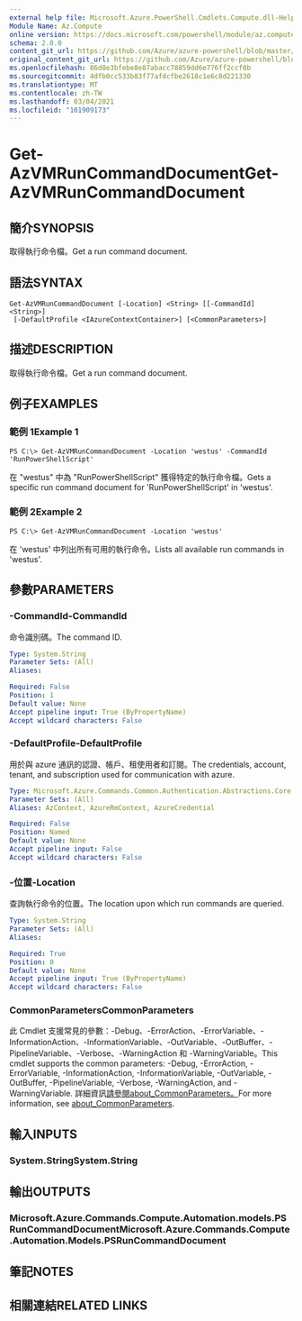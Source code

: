 ```yaml
---
external help file: Microsoft.Azure.PowerShell.Cmdlets.Compute.dll-Help.xml
Module Name: Az.Compute
online version: https://docs.microsoft.com/powershell/module/az.compute/get-azvmruncommanddocument
schema: 2.0.0
content_git_url: https://github.com/Azure/azure-powershell/blob/master/src/Compute/Compute/help/Get-AzVMRunCommandDocument.md
original_content_git_url: https://github.com/Azure/azure-powershell/blob/master/src/Compute/Compute/help/Get-AzVMRunCommandDocument.md
ms.openlocfilehash: 86d8e3bfebe8e87abacc78859dd6e776ff2ccf0b
ms.sourcegitcommit: 4dfb0cc533b83f77afdcfbe2618c1e6c8d221330
ms.translationtype: MT
ms.contentlocale: zh-TW
ms.lasthandoff: 03/04/2021
ms.locfileid: "101909173"
---
```

# <span data-ttu-id="3eadc-101">Get-AzVMRunCommandDocument</span><span class="sxs-lookup"><span data-stu-id="3eadc-101">Get-AzVMRunCommandDocument</span></span>

## <span data-ttu-id="3eadc-102">簡介</span><span class="sxs-lookup"><span data-stu-id="3eadc-102">SYNOPSIS</span></span>
<span data-ttu-id="3eadc-103">取得執行命令檔。</span><span class="sxs-lookup"><span data-stu-id="3eadc-103">Get a run command document.</span></span>

## <span data-ttu-id="3eadc-104">語法</span><span class="sxs-lookup"><span data-stu-id="3eadc-104">SYNTAX</span></span>

```
Get-AzVMRunCommandDocument [-Location] <String> [[-CommandId] <String>]
 [-DefaultProfile <IAzureContextContainer>] [<CommonParameters>]
```

## <span data-ttu-id="3eadc-105">描述</span><span class="sxs-lookup"><span data-stu-id="3eadc-105">DESCRIPTION</span></span>
<span data-ttu-id="3eadc-106">取得執行命令檔。</span><span class="sxs-lookup"><span data-stu-id="3eadc-106">Get a run command document.</span></span>

## <span data-ttu-id="3eadc-107">例子</span><span class="sxs-lookup"><span data-stu-id="3eadc-107">EXAMPLES</span></span>

### <span data-ttu-id="3eadc-108">範例 1</span><span class="sxs-lookup"><span data-stu-id="3eadc-108">Example 1</span></span>
```
PS C:\> Get-AzVMRunCommandDocument -Location 'westus' -CommandId 'RunPowerShellScript'
```

<span data-ttu-id="3eadc-109">在 "westus" 中為 "RunPowerShellScript" 獲得特定的執行命令檔。</span><span class="sxs-lookup"><span data-stu-id="3eadc-109">Gets a specific run command document for 'RunPowerShellScript' in 'westus'.</span></span>

### <span data-ttu-id="3eadc-110">範例 2</span><span class="sxs-lookup"><span data-stu-id="3eadc-110">Example 2</span></span>
```
PS C:\> Get-AzVMRunCommandDocument -Location 'westus'
```

<span data-ttu-id="3eadc-111">在 'westus' 中列出所有可用的執行命令。</span><span class="sxs-lookup"><span data-stu-id="3eadc-111">Lists all available run commands in 'westus'.</span></span>

## <span data-ttu-id="3eadc-112">參數</span><span class="sxs-lookup"><span data-stu-id="3eadc-112">PARAMETERS</span></span>

### <span data-ttu-id="3eadc-113">-CommandId</span><span class="sxs-lookup"><span data-stu-id="3eadc-113">-CommandId</span></span>
<span data-ttu-id="3eadc-114">命令識別碼。</span><span class="sxs-lookup"><span data-stu-id="3eadc-114">The command ID.</span></span>

```yaml
Type: System.String
Parameter Sets: (All)
Aliases:

Required: False
Position: 1
Default value: None
Accept pipeline input: True (ByPropertyName)
Accept wildcard characters: False
```

### <span data-ttu-id="3eadc-115">-DefaultProfile</span><span class="sxs-lookup"><span data-stu-id="3eadc-115">-DefaultProfile</span></span>
<span data-ttu-id="3eadc-116">用於與 azure 通訊的認證、帳戶、租使用者和訂閱。</span><span class="sxs-lookup"><span data-stu-id="3eadc-116">The credentials, account, tenant, and subscription used for communication with azure.</span></span>

```yaml
Type: Microsoft.Azure.Commands.Common.Authentication.Abstractions.Core.IAzureContextContainer
Parameter Sets: (All)
Aliases: AzContext, AzureRmContext, AzureCredential

Required: False
Position: Named
Default value: None
Accept pipeline input: False
Accept wildcard characters: False
```

### <span data-ttu-id="3eadc-117">-位置</span><span class="sxs-lookup"><span data-stu-id="3eadc-117">-Location</span></span>
<span data-ttu-id="3eadc-118">查詢執行命令的位置。</span><span class="sxs-lookup"><span data-stu-id="3eadc-118">The location upon which run commands are queried.</span></span>

```yaml
Type: System.String
Parameter Sets: (All)
Aliases:

Required: True
Position: 0
Default value: None
Accept pipeline input: True (ByPropertyName)
Accept wildcard characters: False
```

### <span data-ttu-id="3eadc-119">CommonParameters</span><span class="sxs-lookup"><span data-stu-id="3eadc-119">CommonParameters</span></span>
<span data-ttu-id="3eadc-120">此 Cmdlet 支援常見的參數：-Debug、-ErrorAction、-ErrorVariable、-InformationAction、-InformationVariable、-OutVariable、-OutBuffer、-PipelineVariable、-Verbose、-WarningAction 和 -WarningVariable。</span><span class="sxs-lookup"><span data-stu-id="3eadc-120">This cmdlet supports the common parameters: -Debug, -ErrorAction, -ErrorVariable, -InformationAction, -InformationVariable, -OutVariable, -OutBuffer, -PipelineVariable, -Verbose, -WarningAction, and -WarningVariable.</span></span> <span data-ttu-id="3eadc-121">詳細資訊[請參閱about_CommonParameters。](http://go.microsoft.com/fwlink/?LinkID=113216)</span><span class="sxs-lookup"><span data-stu-id="3eadc-121">For more information, see [about_CommonParameters](http://go.microsoft.com/fwlink/?LinkID=113216).</span></span>

## <span data-ttu-id="3eadc-122">輸入</span><span class="sxs-lookup"><span data-stu-id="3eadc-122">INPUTS</span></span>

### <span data-ttu-id="3eadc-123">System.String</span><span class="sxs-lookup"><span data-stu-id="3eadc-123">System.String</span></span>

## <span data-ttu-id="3eadc-124">輸出</span><span class="sxs-lookup"><span data-stu-id="3eadc-124">OUTPUTS</span></span>

### <span data-ttu-id="3eadc-125">Microsoft.Azure.Commands.Compute.Automation.models.PSRunCommandDocument</span><span class="sxs-lookup"><span data-stu-id="3eadc-125">Microsoft.Azure.Commands.Compute.Automation.Models.PSRunCommandDocument</span></span>

## <span data-ttu-id="3eadc-126">筆記</span><span class="sxs-lookup"><span data-stu-id="3eadc-126">NOTES</span></span>

## <span data-ttu-id="3eadc-127">相關連結</span><span class="sxs-lookup"><span data-stu-id="3eadc-127">RELATED LINKS</span></span>
